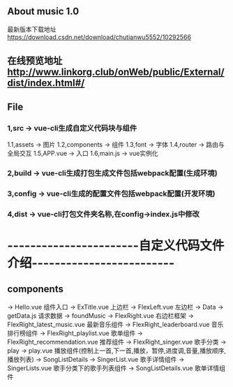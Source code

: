 ##  About music 1.0

最新版本下载地址 https://download.csdn.net/download/chutianwu5552/10292566

## 在线预览地址 http://www.linkorg.club/onWeb/public/External/dist/index.html#/

## File
### 1,src -> vue-cli生成自定义代码块与组件
1.1,assets -> 图片
1.2,components -> 组件
1.3,font -> 字体
1.4,router -> 路由与全局交互
1.5,APP.vue -> 入口
1.6,main.js -> vue实例化

### 2,build -> vue-cli生成打包生成文件包括webpack配置(生成环境)
### 3,config -> vue-cli生成的配置文件包括webpack配置(开发环境)
### 4,dist -> vue-cli打包文件夹名称,在config->index.js中修改

#  -----------------------自定义代码文件介绍-------------------------
## components 
 -> Hello.vue 组件入口
 -> ExTitle.vue 上边栏
 -> FlexLeft.vue 左边栏
 -> Data
-> getData.js 请求数据
 -> foundMusic
-> FlexRight.vue 右边栏框架
-> FlexRight_latest_music.vue 最新音乐组件
 -> FlexRight_leaderboard.vue 音乐排行榜组件
 -> FlexRight_playlist.vue 歌单组件
 -> FlexRight_recommendation.vue 推荐组件
-> FlexRight_singer.vue 歌手分类
 -> play
-> play.vue 播放组件(控制上一首,下一首,播放，暂停,进度调,音量,播放顺序,播放列表)
 -> SongListDetails
-> SingerList.vue 歌手详情组件
-> SingerLists.vue 歌手分类下的歌手列表组件
-> SongListDetails.vue 歌单详情组件
